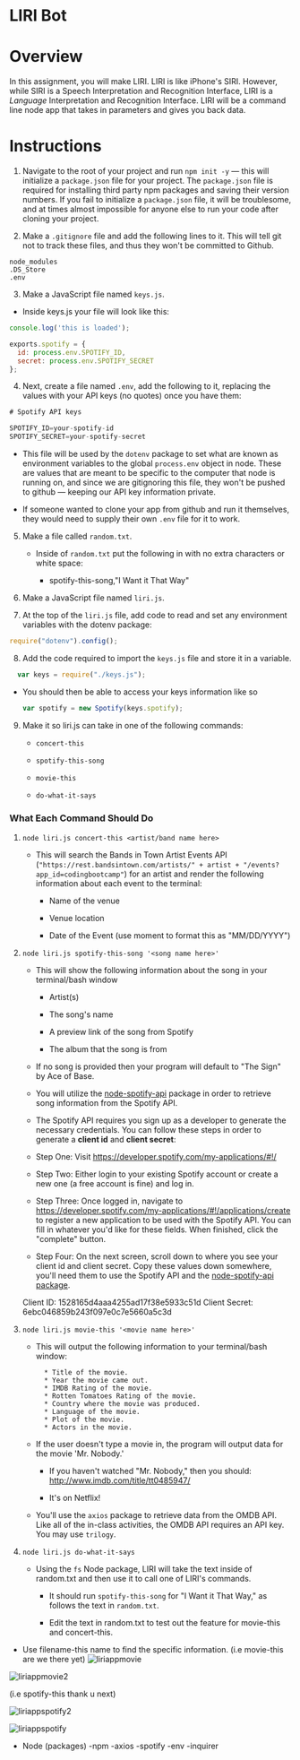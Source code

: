 # LIRI Bot

# Overview

In this assignment, you will make LIRI. LIRI is like iPhone's SIRI. However, while SIRI is a Speech Interpretation and Recognition Interface, LIRI is a _Language_ Interpretation and Recognition Interface. LIRI will be a command line node app that takes in parameters and gives you back data.
   
# Instructions

1. Navigate to the root of your project and run `npm init -y` &mdash; this will initialize a `package.json` file for your project. The `package.json` file is required for installing third party npm packages and saving their version numbers. If you fail to initialize a `package.json` file, it will be troublesome, and at times almost impossible for anyone else to run your code after cloning your project.

2. Make a `.gitignore` file and add the following lines to it. This will tell git not to track these files, and thus they won't be committed to Github.

```
node_modules
.DS_Store
.env
```

3. Make a JavaScript file named `keys.js`.

* Inside keys.js your file will look like this:

```js
console.log('this is loaded');

exports.spotify = {
  id: process.env.SPOTIFY_ID,
  secret: process.env.SPOTIFY_SECRET
};
```

4. Next, create a file named `.env`, add the following to it, replacing the values with your API keys (no quotes) once you have them:

```js
# Spotify API keys

SPOTIFY_ID=your-spotify-id
SPOTIFY_SECRET=your-spotify-secret

```

* This file will be used by the `dotenv` package to set what are known as environment variables to the global `process.env` object in node. These are values that are meant to be specific to the computer that node is running on, and since we are gitignoring this file, they won't be pushed to github &mdash; keeping our API key information private.

* If someone wanted to clone your app from github and run it themselves, they would need to supply their own `.env` file for it to work.

5. Make a file called `random.txt`.

   * Inside of `random.txt` put the following in with no extra characters or white space:

     * spotify-this-song,"I Want it That Way"

6. Make a JavaScript file named `liri.js`.

7. At the top of the `liri.js` file, add code to read and set any environment variables with the dotenv package:

```js
require("dotenv").config();
```

8. Add the code required to import the `keys.js` file and store it in a variable.

```js
  var keys = require("./keys.js");
```
  
* You should then be able to access your keys information like so

  ```js
  var spotify = new Spotify(keys.spotify);
  ```

9. Make it so liri.js can take in one of the following commands:

   * `concert-this`

   * `spotify-this-song`

   * `movie-this`

   * `do-what-it-says`

### What Each Command Should Do

1. `node liri.js concert-this <artist/band name here>`

   * This will search the Bands in Town Artist Events API (`"https://rest.bandsintown.com/artists/" + artist + "/events?app_id=codingbootcamp"`) for an artist and render the following information about each event to the terminal:

     * Name of the venue

     * Venue location

     * Date of the Event (use moment to format this as "MM/DD/YYYY")

2. `node liri.js spotify-this-song '<song name here>'`

   * This will show the following information about the song in your terminal/bash window

     * Artist(s)

     * The song's name

     * A preview link of the song from Spotify

     * The album that the song is from

   * If no song is provided then your program will default to "The Sign" by Ace of Base.

   * You will utilize the [node-spotify-api](https://www.npmjs.com/package/node-spotify-api) package in order to retrieve song information from the Spotify API.

   * The Spotify API requires you sign up as a developer to generate the necessary credentials. You can follow these steps in order to generate a **client id** and **client secret**:

   * Step One: Visit <https://developer.spotify.com/my-applications/#!/>

   * Step Two: Either login to your existing Spotify account or create a new one (a free account is fine) and log in.

   * Step Three: Once logged in, navigate to <https://developer.spotify.com/my-applications/#!/applications/create> to register a new application to be used with the Spotify API. You can fill in whatever you'd like for these fields. When finished, click the "complete" button.

   * Step Four: On the next screen, scroll down to where you see your client id and client secret. Copy these values down somewhere, you'll need them to use the Spotify API and the [node-spotify-api package](https://www.npmjs.com/package/node-spotify-api).

   Client ID: 1528165d4aaa4255ad17f38e5933c51d 
   Client Secret: 6ebc046859b243f097e0c7e5660a5c3d

3. `node liri.js movie-this '<movie name here>'`

   * This will output the following information to your terminal/bash window:

     ```
       * Title of the movie.
       * Year the movie came out.
       * IMDB Rating of the movie.
       * Rotten Tomatoes Rating of the movie.
       * Country where the movie was produced.
       * Language of the movie.
       * Plot of the movie.
       * Actors in the movie.
     ```

   * If the user doesn't type a movie in, the program will output data for the movie 'Mr. Nobody.'

     * If you haven't watched "Mr. Nobody," then you should: <http://www.imdb.com/title/tt0485947/>

     * It's on Netflix!

   * You'll use the `axios` package to retrieve data from the OMDB API. Like all of the in-class activities, the OMDB API requires an API key. You may use `trilogy`.

4. `node liri.js do-what-it-says`

   * Using the `fs` Node package, LIRI will take the text inside of random.txt and then use it to call one of LIRI's commands.

     * It should run `spotify-this-song` for "I Want it That Way," as follows the text in `random.txt`.

     * Edit the text in random.txt to test out the feature for movie-this and concert-this.

- Use filename-this name to find the specific information. (i.e movie-this are we there yet)
![liriappmovie](https://user-images.githubusercontent.com/50628151/63064704-9132a080-bed0-11e9-861f-d8565e82b914.PNG)

![liriappmovie2](https://user-images.githubusercontent.com/50628151/63110964-989e8c00-bf5a-11e9-9e1f-5f833629cb5a.PNG)

(i.e spotify-this thank u next)

![liriappspotify2](https://user-images.githubusercontent.com/50628151/63064723-b2938c80-bed0-11e9-8cfa-0d8ee7965e6c.PNG)

![liriappspotify](https://user-images.githubusercontent.com/50628151/63110910-7ad12700-bf5a-11e9-8834-7a6de11c9bc7.PNG)


- Node
(packages)
    -npm 
    -axios
    -spotify
    -env
    -inquirer

